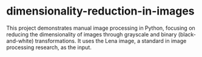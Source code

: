 # dimensionality-reduction-in-images
This project demonstrates manual image processing in Python, focusing on reducing the dimensionality of images through grayscale and binary (black-and-white) transformations. It uses the Lena image, a standard in image processing research, as the input.

